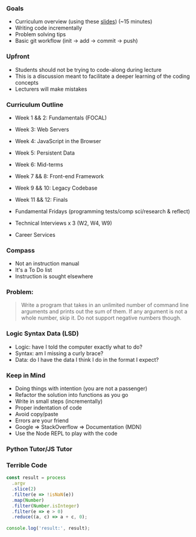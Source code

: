 ### Goals
- Curriculum overview (using these [slides](https://docs.google.com/presentation/d/1m3R_aN4S5YoCBmXRbjaZQGatygWyZXYLcN-fkcP_HWA)) (~15 minutes)
- Writing code incrementally
- Problem solving tips
- Basic git workflow (init -> add -> commit -> push)

### Upfront
- Students should not be trying to code-along during lecture
- This is a discussion meant to facilitate a deeper learning of the coding concepts
- Lecturers will make mistakes

### Curriculum Outline
- Week 1 && 2: Fundamentals (FOCAL)
- Week 3: Web Servers
- Week 4: JavaScript in the Browser
- Week 5: Persistent Data
- Week 6: Mid-terms
- Week 7 && 8: Front-end Framework
- Week 9 && 10: Legacy Codebase
- Week 11 && 12: Finals

- Fundamental Fridays (programming tests/comp sci/research & reflect)
- Technical Interviews x 3 (W2, W4, W9)
- Career Services

### Compass
* Not an instruction manual
* It's a To Do list
* Instruction is sought elsewhere

### Problem:
> Write a program that takes in an unlimited number of command line arguments and prints out the sum of them. If any argument is not a whole number, skip it. Do not support negative numbers though.

### Logic Syntax Data (LSD)
- Logic: have I told the computer exactly what to do?
- Syntax: am I missing a curly brace?
- Data: do I have the data I think I do in the format I expect?

### Keep in Mind
- Doing things with intention (you are not a passenger)
- Refactor the solution into functions as you go
- Write in small steps (incrementally)
- Proper indentation of code
- Avoid copy/paste
- Errors are your friend
- Google => StackOverflow => Documentation (MDN)
- Use the Node REPL to play with the code

### Python Tutor/JS Tutor

### Terrible Code

```js
const result = process
  .argv
  .slice(2)
  .filter(e => !isNaN(e))
  .map(Number)
  .filter(Number.isInteger)
  .filter(e => e > 0)
  .reduce((a, c) => a + c, 0);
  
console.log('result:', result);
```

